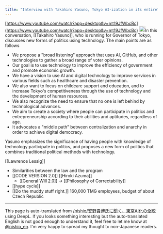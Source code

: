 ```yaml
---
title: "Interview with Takahiro Yasuno, Tokyo AI-ization in its entirety"
---
```


[https://www.youtube.com/watch?app=desktop&v=mt19JfWbcBc](https://www.youtube.com/watch?app=desktop&v=mt19JfWbcBc)
<img src='https://scrapbox.io/api/pages/nishio-en/claude/icon' alt='claude.icon' height="19.5"/>In this conversation, [[Takahiro Yasuno]], who is running for Governor of Tokyo, discusses new forms of politics using technology. The main points are as follows
- We propose a "broad listening" approach that uses AI, GitHub, and other technologies to gather a broad range of voter opinions.
- Our goal is to use technology to improve the efficiency of government and promote economic growth.
- We have a vision to use AI and digital technology to improve services in various fields such as healthcare and disaster prevention.
- We also want to focus on childcare support and education, and to increase Tokyo's competitiveness through the use of technology and the development of human resources.
- We also recognize the need to ensure that no one is left behind by technological advances.
- We aim to create a society where people can participate in politics and entrepreneurship according to their abilities and aptitudes, regardless of age.
- It advocates a "middle path" between centralization and anarchy in order to achieve digital democracy.

Yasuno emphasizes the significance of having people with knowledge of technology participate in politics, and proposes a new form of politics that combines traditional political methods with technology.

[[Lawrence Lessig]]
- Similarities between the law and the program
- [[CODE VERSION 2.0]]
[[Hiroki Azuma]]
    - [[General Will 2.0]] → [[Philosophy of Correctability]]
- [[hype cycle]]
- [[Do the muddy stuff right.]]
160,000 TMG employees, budget of about Czech Republic


---
This page is auto-translated from [/nishio/安野貴博氏に聞く、東京AI化の全貌](https://scrapbox.io/nishio/安野貴博氏に聞く、東京AI化の全貌) using DeepL. If you looks something interesting but the auto-translated English is not good enough to understand it, feel free to let me know at [@nishio_en](https://twitter.com/nishio_en). I'm very happy to spread my thought to non-Japanese readers.